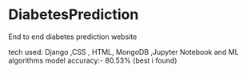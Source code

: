 # DiabetesPrediction

End to end diabetes prediction website

tech used: Django ,CSS , HTML, MongoDB ,Jupyter Notebook and ML algorithms
model accuracy:- 80.53% (best i found)
